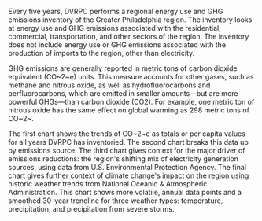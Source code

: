 Every five years, DVRPC performs a regional energy use and GHG emissions inventory of the Greater Philadelphia region. The inventory looks at energy use and GHG emissions associated with the residential, commercial, transportation, and other sectors of the region. The inventory does not include energy use or GHG emissions associated with the production of imports to the region, other than electricity.

GHG emissions are generally reported in metric tons of carbon dioxide equivalent (CO~2~e) units. This measure accounts for other gases, such as methane and nitrous oxide, as well as hydrofluorocarbons and perfluorocarbons, which are emitted in smaller amounts—but are more powerful GHGs—than carbon dioxide (CO2). For example, one metric ton of nitrous oxide has the same effect on global warming as 298 metric tons of CO~2~.

The first chart shows the trends of CO~2~e as totals or per capita values for all years DVRPC has inventoried. The second chart breaks this data up by emissions source. The third chart gives context for the major driver of emissions reductions: the region's shifting mix of electricity generation sources, using data from U.S. Environmental Protection Agency. The final chart gives further context of climate change's impact on the region using historic weather trends from National Oceanic & Atmospheric Administration. This chart shows more volatile, annual data points and a smoothed 30-year trendline for three weather types: temperature, precipitation, and precipitation from severe storms.
